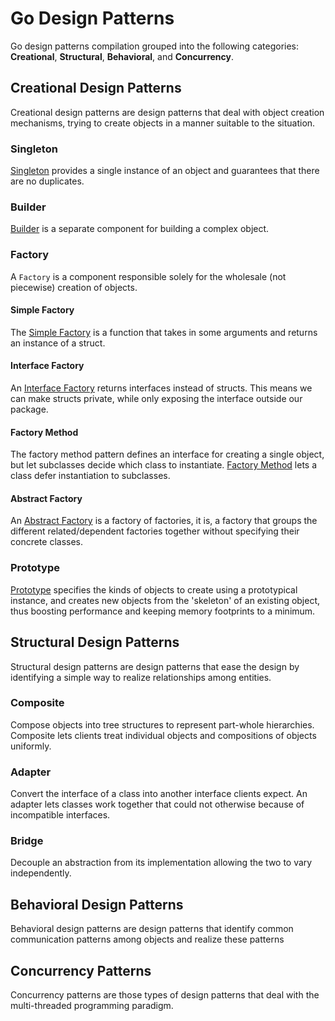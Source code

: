 # Go Design Patterns
Go design patterns compilation grouped into the following categories: **Creational**, **Structural**, **Behavioral**, and **Concurrency**.


## Creational Design Patterns
Creational design patterns are design patterns that deal with object creation mechanisms, trying to create objects in a manner suitable to the situation. 

### Singleton
[Singleton](./creational/singleton/) provides a single instance of an object and guarantees that there are no duplicates.

### Builder
[Builder](./creational/builder/) is a separate component for building a complex object.


### Factory
A `Factory` is a component responsible solely for the wholesale (not piecewise) creation of objects. 

#### Simple Factory
The [Simple Factory](./creational/factory/simple/) is a function that takes in some arguments and returns an instance of a struct.

#### Interface Factory
An [Interface Factory](./creational/factory/interface/)  returns interfaces instead of structs. This means we can make structs private, while only exposing the interface outside our package.

#### Factory Method

The factory method pattern defines an interface for creating a single object, but let subclasses decide which class to instantiate. [Factory Method](./creational/factory/method/) lets a class defer instantiation to subclasses.

#### Abstract Factory
An [Abstract Factory](./creational/factory/abstract/) is a factory of factories, it is, a factory that groups the different related/dependent factories together without specifying their concrete classes.

### Prototype
[Prototype](./creational/prototype/) specifies the kinds of objects to create using a prototypical instance, and creates new objects from the 'skeleton' of an existing object, thus boosting performance and keeping memory footprints to a minimum.


## Structural Design Patterns
Structural design patterns are design patterns that ease the design by identifying a simple way to realize relationships among entities.

### Composite
Compose objects into tree structures to represent part-whole hierarchies. Composite lets clients treat individual objects and compositions of objects uniformly.

### Adapter
Convert the interface of a class into another interface clients expect. An adapter lets classes work together that could not otherwise because of incompatible interfaces.

### Bridge
Decouple an abstraction from its implementation allowing the two to vary independently.

## Behavioral Design Patterns
Behavioral design patterns are design patterns that identify common communication patterns among objects and realize these patterns

## Concurrency Patterns
Concurrency patterns are those types of design patterns that deal with the multi-threaded programming paradigm. 